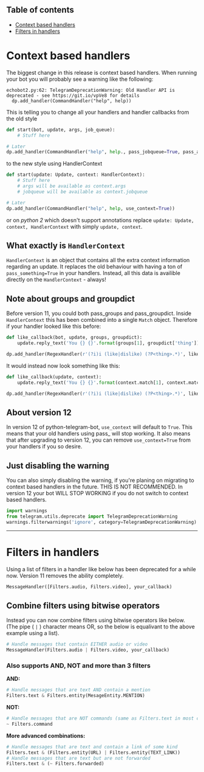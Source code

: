 ## Table of contents
* [Context based handlers](#context-based-handlers)
* [Filters in handlers](#filters-in-handlers)

# Context based handlers
The biggest change in this release is context based handlers. When running your bot you will probably see a warning like the following:
```
echobot2.py:62: TelegramDeprecationWarning: Old Handler API is deprecated - see https://git.io/vpVe8 for details
  dp.add_handler(CommandHandler("help", help))
```
This is telling you to change all your handlers and handler callbacks from the old style
``` python
def start(bot, update, args, job_queue):
    # Stuff here

# Later
dp.add_handler(CommandHandler("help", help., pass_jobqueue=True, pass_args=True))
```

to the new style using HandlerContext
``` python
def start(update: Update, context: HandlerContext):
    # Stuff here
    # args will be available as context.args
    # jobqueue will be available as context.jobqueue

# Later
dp.add_handler(CommandHandler("help", help, use_context=True))
```
or on _python 2_ which doesn't support annotations replace `update: Update, context, HandlerContext` with simply `update, context`.

## What exactly is `HandlerContext`
`HandlerContext` is an object that contains all the extra context information regarding an update. It replaces the old behaviour with having a ton of `pass_something=True` in your handlers. Instead, all this data is availible directly on the `HandlerContext` - always!

## Note about groups and groupdict
Before version 11, you could both pass_groups and pass_groupdict. Inside `HandlerContext` this has been combined into a single `Match` object. Therefore if your handler looked like this before:
``` python
def like_callback(bot, update, groups, groupdict):
    update.reply_text('You {} {}'.format(groups[1], groupdict['thing'])

dp.add_handler(RegexHandler(r'(?i)i (like|dislike) (?P<thing>.*)', like_callback, pass_groups=True, pass_groupdict=True))
```
It would instead now look something like this:
``` python
def like_callback(update, context):
    update.reply_text('You {} {}'.format(context.match[1], context.match.groupdict()['thing'])

dp.add_handler(RegexHandler(r'(?i)i (like|dislike) (?P<thing>.*)', like_callback, use_context=True))
```

## About version 12
In version 12 of python-telegram-bot, `use_context` will default to `True`. This means that your old handlers using pass_ will stop working. It also means that after upgrading to version 12, you can remove `use_context=True` from your handlers if you so desire.

## Just disabling the warning
You can also simply disabling the warning, if you're planing on migrating to context based handlers in the future. THIS IS NOT RECOMMENDED. In version 12 your bot WILL STOP WORKING if you do not switch to context based handlers.

```python
import warnings
from telegram.utils.deprecate import TelegramDeprecationWarning
warnings.filterwarnings('ignore', category=TelegramDeprecationWarning)
```

***

# Filters in handlers
Using a list of filters in a handler like below has been deprecated for a while now. Version 11 removes the ability completely.
``` python
MessageHandler([Filters.audio, Filters.video], your_callback)
```
## Combine filters using bitwise operators
Instead you can now combine filters using bitwise operators like below. (The pipe ( `|` ) character means OR, so the below is equalivant to the above example using a list).
``` python
# Handle messages that contain EITHER audio or video
MessageHandler(Filters.audio | Filters.video, your_callback)
```
### Also supports AND, NOT and more than 3 filters
**AND:**
```python
# Handle messages that are text AND contain a mention
Filters.text & Filters.entity(MesageEntity.MENTION)
```
**NOT:**
``` python
# Handle messages that are NOT commands (same as Filters.text in most cases)
~ Filters.command
```
**More advanced combinations:**
``` python
# Handle messages that are text and contain a link of some kind
Filters.text & (Filters.entity(URL) | Filters.entity(TEXT_LINK))
# Handle messages that are text but are not forwarded
Filters.text & (~ Filters.forwarded)
```
